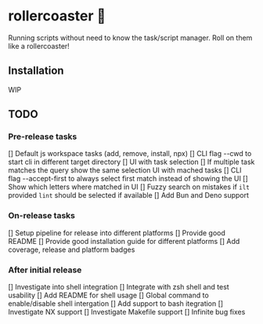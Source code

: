 # rollercoaster :roller_coaster:

Running scripts without need to know the task/script manager. Roll on them like a rollercoaster!

## Installation

WIP

## TODO

### Pre-release tasks

[] Default js workspace tasks (add, remove, install, npx)
[] CLI flag --cwd to start cli in different target directory
[] UI with task selection
[] If multiple task matches the query show the same selection UI with mached tasks
[] CLI flag --accept-first to always select first match instead of showing the UI
[] Show which letters where matched in UI
[] Fuzzy search on mistakes if `ilt` provided `lint` should be selected if available
[] Add Bun and Deno support

### On-release tasks

[] Setup pipeline for release into different platforms
[] Provide good README
[] Provide good installation guide for different platforms
[] Add coverage, release and platform badges

### After initial release

[] Investigate into shell integration
[] Integrate with zsh shell and test usability
[] Add README for shell usage
[] Global command to enable/disable shell intergation
[] Add support to bash itegration
[] Investigate NX support
[] Investigate Makefile support
[] Infinite bug fixes